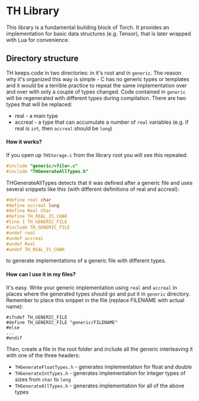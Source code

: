 # TH Library

This library is a fundamental building block of Torch. It provides an
implementation for basic data structures (e.g. Tensor), that is later wrapped
with Lua for convenience.

## Directory structure
TH keeps code in two directories: in it's root and in `generic`. The reason why
it's organized this way is simple - C has no generic types or templates and it
would be a terrible practice to repeat the same implementation over and over
with only a couple of types changed. Code contained in `generic` will be
regenerated with different types during compilation. There are two types that
will be replaced:
* real - a main type
* accreal - a type that can accumulate a number of `real` variables (e.g. if
  real is `int`, then `accreal` should be `long`)

#### How it works?

If you open up `THStorage.c` from the library root you will see this repeated:
```C
#include "generic/<file>.c"
#include "THGenerateAllTypes.h"
```

THGenerateAllTypes detects that it was defined after a generic file and uses
several snippets like this (with different definitions of real and accreal):

```C
#define real char
#define accreal long
#define Real Char
#define TH_REAL_IS_CHAR
#line 1 TH_GENERIC_FILE
#include TH_GENERIC_FILE
#undef real
#undef accreal
#undef Real
#undef TH_REAL_IS_CHAR
```

to generate implementations of a generic file with different types.

#### How can I use it in my files?

It's easy.
Write your generic implementation using `real` and `accreal` in places where
the generated types should go and put it in `generic` directory. Remember to
place this snippet in the file (replace FILENAME with actual name):
```
#ifndef TH_GENERIC_FILE
#define TH_GENERIC_FILE "generic/FILENAME"
#else
...
#endif
```
Then, create a file in the root folder and include all the generic interleaving
it with one of the three headers:

* `THGenerateFloatTypes.h` - generates implementation for float and double
* `THGenerateIntTypes.h` - generates implementation for integer types of
                           sizes from `char` to `long`
* `THGenerateAllTypes.h` - generates implementation for all of the above
                           types

